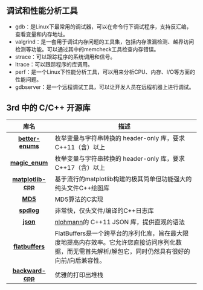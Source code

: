 ## 调试和性能分析工具

- gdb：是Linux下最常用的调试器，可以在命令行下调试程序，支持反汇编，查看变量和内存地址。
- valgrind：是一套用于调试内存问题的工具集，包括内存泄漏检测、越界访问检测等功能。可以通过其中的memcheck工具检查内存错误。
- strace：可以跟踪程序的系统调用和信号。
- ltrace：可以跟踪程序的库调用。
- perf：是一个Linux下性能分析工具，可以用来分析CPU、内存、I/O等方面的性能问题。
- gdbserver：是一个远程调试工具，可以让开发人员在远程机器上进行调试。

## 3rd 中的 C/C++ 开源库

|                             库名                             | 描述                                                         |
| :----------------------------------------------------------: | ------------------------------------------------------------ |
| **[better-enums](https://github.com/aantron/better-enums)**  | 枚举变量与字符串转换的 header-only 库，要求C++11（含）以上   |
|   **[magic_enum](https://github.com/Neargye/magic_enum)**    | 枚举变量与字符串转换的 header-only 库，要求C++17（含）以上   |
| **[matplotlib-cpp](https://github.com/lava/matplotlib-cpp)** | 基于流行的matplotlib构建的极其简单但功能强大的纯头文件C++绘图库 |
|           **[MD5](https://github.com/pod32g/MD5)**           | MD5算法的C实现                                               |
|        **[spdlog](https://github.com/gabime/spdlog)**        | 非常快，仅头文件/编译的C++日志库                             |
|         **[json](https://github.com/nlohmann/json)**         | [nlohmann](https://github.com/nlohmann)的 C++11 JSON 库，提供直观的语法 |
|   **[flatbuffers](https://github.com/google/flatbuffers)**   | FlatBuffers是一个跨平台的序列化库，旨在最大限度地提高内存效率。它允许您直接访问序列化数据，而无需首先解析/解包它，同时仍然具有很好的向前/向后兼容性。 |
| **[backward-cpp](https://github.com/bombela/backward-cpp)**  | 优雅的打印出堆栈                                             |

